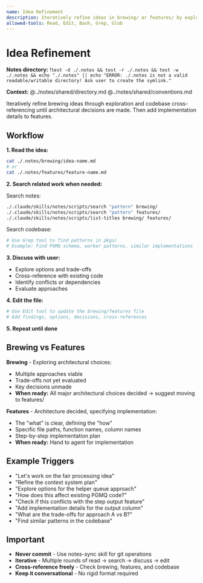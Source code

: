 ```yaml
---
name: Idea Refinement
description: Iteratively refine ideas in brewing/ or features/ by exploring implementation approaches, cross-referencing codebase patterns, evaluating trade-offs, and discussing architectural choices. Use when user says "work on X", "refine this idea", "explore options for X", "how does X affect Y", "check if this conflicts with", "add implementation details", "what are the options for X", "let's think through X approach".
allowed-tools: Read, Edit, Bash, Grep, Glob
---
```


# Idea Refinement

**Notes directory:** !`test -d ./.notes && test -r ./.notes && test -w ./.notes && echo "./.notes" || echo "ERROR: ./.notes is not a valid readable/writable directory! Ask user to create the symlink."`

**Context:** @../notes/shared/directory.md @../notes/shared/conventions.md

Iteratively refine brewing ideas through exploration and codebase cross-referencing until architectural decisions are made. Then add implementation details to features.

## Workflow

**1. Read the idea:**
```bash
cat ./.notes/brewing/idea-name.md
# or
cat ./.notes/features/feature-name.md
```

**2. Search related work when needed:**

Search notes:
```bash
./.claude/skills/notes/scripts/search "pattern" brewing/
./.claude/skills/notes/scripts/search "pattern" features/
./.claude/skills/notes/scripts/list-titles brewing/ features/
```

Search codebase:
```bash
# Use Grep tool to find patterns in pkgs/
# Example: Find PGMQ schema, worker patterns, similar implementations
```

**3. Discuss with user:**
- Explore options and trade-offs
- Cross-reference with existing code
- Identify conflicts or dependencies
- Evaluate approaches

**4. Edit the file:**
```bash
# Use Edit tool to update the brewing/features file
# Add findings, options, decisions, cross-references
```

**5. Repeat until done**

## Brewing vs Features

**Brewing** - Exploring architectural choices:
- Multiple approaches viable
- Trade-offs not yet evaluated
- Key decisions unmade
- **When ready:** All major architectural choices decided → suggest moving to features/

**Features** - Architecture decided, specifying implementation:
- The "what" is clear, defining the "how"
- Specific file paths, function names, column names
- Step-by-step implementation plan
- **When ready:** Hand to agent for implementation

## Example Triggers

- "Let's work on the fair processing idea"
- "Refine the context system plan"
- "Explore options for the helper queue approach"
- "How does this affect existing PGMQ code?"
- "Check if this conflicts with the step output feature"
- "Add implementation details for the output column"
- "What are the trade-offs for approach A vs B?"
- "Find similar patterns in the codebase"

## Important

- **Never commit** - Use notes-sync skill for git operations
- **Iterative** - Multiple rounds of read → search → discuss → edit
- **Cross-reference freely** - Check brewing, features, and codebase
- **Keep it conversational** - No rigid format required
